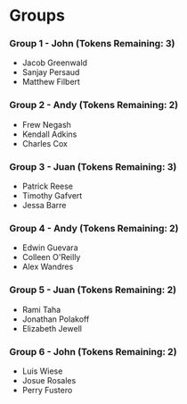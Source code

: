 # Groups

### Group 1 - John (Tokens Remaining: 3)
- Jacob Greenwald 
- Sanjay Persaud
- Matthew Filbert

### Group 2 - Andy (Tokens Remaining: 2)
- Frew Negash
- Kendall Adkins
- Charles Cox

### Group 3 - Juan (Tokens Remaining: 3)
- Patrick Reese
- Timothy Gafvert
- Jessa Barre

### Group 4 - Andy (Tokens Remaining: 2)
- Edwin Guevara
- Colleen O'Reilly
- Alex Wandres

### Group 5 - Juan (Tokens Remaining: 2)
- Rami Taha
- Jonathan Polakoff
- Elizabeth Jewell

### Group 6 - John (Tokens Remaining: 2)
- Luis Wiese
- Josue Rosales
- Perry Fustero
